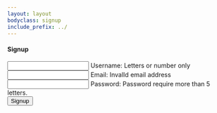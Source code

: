 ```yaml
---
layout: layout
bodyclass: signup
include_prefix: ../
---
```

<!-- TODO: Try to separate markup and content -->
<section class="section--center mdl-grid mdl-grid--no-spacing mdl-shadow--2dp">
  <div class="mdl-card mdl-cell mdl-cell--12-col">
    <div class="mdl-card__supporting-text">
      <h4>Signup</h4>
      <div class="mdl-textfield mdl-js-textfield mdl-textfield--floating-label">
        <input class="mdl-textfield__input" type="text" id="username" pattern="[a-zA-Z][0-9a-zA-Z]{4}[0-9a-zA-Z]*" />
        <label class="mdl-textfield__label" for="username">Username:</label>
        <span class="mdl-textfield__error">Letters or number only</span>
      </div>
      <div class="mdl-textfield mdl-js-textfield mdl-textfield--floating-label">
        <input class="mdl-textfield__input" type="text" id="email" pattern="(\w[-._\w]*\w@\w[-._\w]*\w\.\w{2,3})"/>
        <label class="mdl-textfield__label" for="email">Email:</label>
        <span class="mdl-textfield__error">InvalId email address</span>
      </div>
      <div class="mdl-textfield mdl-js-textfield mdl-textfield--floating-label">
        <input class="mdl-textfield__input" type="password" id="password" pattern=".{5}.*"/>
        <label class="mdl-textfield__label" for="password">Password:</label>
        <span class="mdl-textfield__error">Password require more than 5 letters.</span>
      </div>
    </div>
    <div class="mdl-card__actions mdl-card--border">
      <button class="mdl-button mdl-js-button mdl-button--raised mdl-button--colored">
        Signup
      </button>
    </div>
  </div>
</section>
